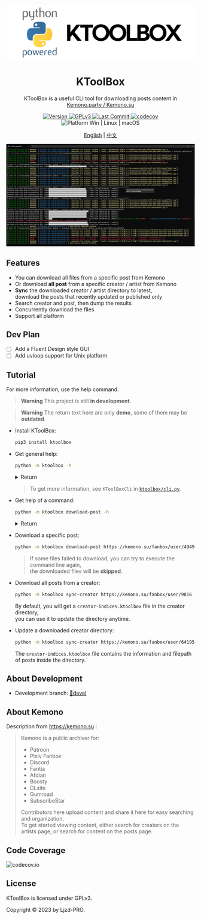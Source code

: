 <p align="center" style="text-decoration:none">
  <img align="center" src="https://raw.githubusercontent.com/Ljzd-PRO/KToolBox/master/static/repository-open-graph-2.svg" alt="logo">
</p>

<h1 align="center">
  KToolBox
</h1>

<p align="center">
  KToolBox is a useful CLI tool for downloading posts content in
  <a href="https://kemono.su/">Kemono.party / Kemono.su</a>
</p>

<p align="center">
  <a href="https://pypi.org/project/ktoolbox" target="_blank">
    <img src="https://img.shields.io/github/v/release/Ljzd-PRO/KToolBox?logo=python" alt="Version">
  </a>

  <a href="./LICENSE">
    <img src="https://img.shields.io/badge/License-GPLv3-blue" alt="GPLv3"/>
  </a>

  <a href="https://github.com/Ljzd-PRO/KToolBox/activity">
    <img src="https://img.shields.io/github/last-commit/Ljzd-PRO/KToolBox/devel" alt="Last Commit"/>
  </a>

  <a href="https://codecov.io/gh/Ljzd-PRO/KToolBox" target="_blank">
      <img src="https://codecov.io/gh/Ljzd-PRO/KToolBox/branch/master/graph/badge.svg?token=5XK9CYQHQN" alt="codecov"/>
  </a>

  <a style="text-decoration:none">
    <img src="https://img.shields.io/badge/Platform-Win%20|%20Linux%20|%20macOS-blue" alt="Platform Win | Linux | macOS"/>
  </a>
</p>

<p align="center">
    <a href="./README.md">English</a> | <a href="./README_zh-CN.md">中文</a>
</p>

![Preview](https://raw.githubusercontent.com/Ljzd-PRO/KToolBox/master/static/preview-1.png)

## Features

- You can download all files from a specific post from Kemono
- Or download **all post** from a specific creator / artist from Kemono
- **Sync** the downloaded creator / artist directory to latest, \
  download the posts that recently updated or published only
- Search creator and post, then dump the results
- Concurrently download the files
- Support all platform

## Dev Plan

- [ ] Add a Fluent Design style GUI
- [ ] Add uvloop support for Unix platform

## Tutorial

For more information, use the help command.

> **Warning**
> This project is still **in development**.

> **Warning**
> The return text here are only **demo**, some of them may be **outdated**.

- Install KToolBox:
    ```bash
    pip3 install ktoolbox
    ```
  
- Get general help:
    ```bash
    python -m ktoolbox -h
    ```
    <details>
    <summary>Return</summary>
      <pre>
        <code>
  INFO: Showing help with the command '__main__.py -- --help'.
  <br>
  NAME
      __main__.py
  <br>
  SYNOPSIS
      __main__.py COMMAND | -
  <br>
  COMMANDS
      COMMAND is one of the following:
  <br>
     download_post
       Download a specific post
  <br>
     ...
  <br>
     sync_creator
       Sync all posts from a creator
  <br>
     version
       Show KToolBox version
        </code>
      </pre>
    </details>

  > To get more information, see `KToolBoxCli` in [`ktoolbox/cli.py`](ktoolbox/cli.py).

- Get help of a command:
    ```bash
    python -m ktoolbox download-post -h
    ```
    <details>
    <summary>Return</summary>
      <pre>
        <code>
  NAME
      __main__.py sync-creator - Sync all posts from a creator
  <br>
  SYNOPSIS
      __main__.py sync-creator &lt;flags>
  <br>
  DESCRIPTION
      You can update the directory anytime after download finished, such as to update after creator published new posts.
      * If `update_from` was provided, it should be located **inside the creator directory**.
  <br>
  FLAGS
      -u, --url=URL
          Type: Optional[str]
          Default: None
          The post URL
      ...
        </code>
      </pre>
    </details>
  

- Download a specific post:
    ```bash
    python -m ktoolbox download-post https://kemono.su/fanbox/user/49494721/post/6608808
    ```
  
  > If some files failed to download, you can try to execute the command line again, \
  > the downloaded files will be **skipped**.

- Download all posts from a creator:
    ```bash
    python -m ktoolbox sync-creator https://kemono.su/fanbox/user/9016
    ```
  
  By default, you will get a `creator-indices.ktoolbox` file in the creator directory, \
  you can use it to update the directory anytime.
  

- Update a downloaded creator directory:
    ```bash
    python -m ktoolbox sync-creator https://kemono.su/fanbox/user/641955 --update-with=./xxx/creator-indices.ktoolbox
    ```
  
  The `creator-indices.ktoolbox` file contains the information and filepath of posts inside the directory.  

## About Development

- Development branch: [🔗devel](https://github.com/Ljzd-PRO/KToolBox/tree/devel)

## About Kemono

Description from https://kemono.su :

> Kemono is a public archiver for:
>  
> - Patreon
> - Pixiv Fanbox
> - Discord
> - Fantia
> - Afdian
> - Boosty
> - DLsite
> - Gumroad
> - SubscribeStar
> 
> Contributors here upload content and share it here for easy searching and organization. \
> To get started viewing content, either search for creators on the artists page, or search for content on the posts page.

## Code Coverage

![codecov.io](https://codecov.io/gh/Ljzd-PRO/KToolBox/graphs/sunburst.svg?token=5XK9CYQHQN)

## License

KToolBox is licensed under GPLv3.

Copyright © 2023 by Ljzd-PRO.
